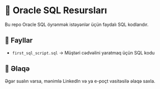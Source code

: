 # 📘 Oracle SQL Resursları  

Bu repo Oracle SQL öyrənmək istəyənlər üçün faydalı SQL kodlarıdır.  

## 📂 Fayllar  
- `first_sql_script.sql` → Müştəri cədvəlini yaratmaq üçün SQL kodu  

## 🔗 Əlaqə  
Əgər sualın varsa, mənimlə LinkedIn və ya e-poçt vasitəsilə əlaqə saxla. 